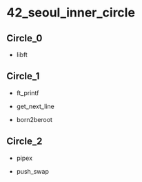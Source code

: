 # 42_seoul_inner_circle

## Circle_0

- libft

## Circle_1

- ft_printf

- get_next_line

- born2beroot

## Circle_2

- pipex

- push_swap


